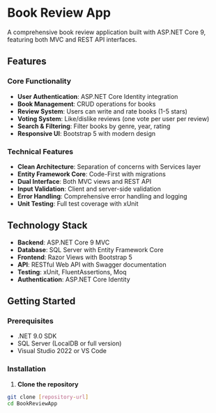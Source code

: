 # Book Review App

A comprehensive book review application built with ASP.NET Core 9, featuring both MVC and REST API interfaces.

## Features

### Core Functionality
- **User Authentication**: ASP.NET Core Identity integration
- **Book Management**: CRUD operations for books
- **Review System**: Users can write and rate books (1-5 stars)
- **Voting System**: Like/dislike reviews (one vote per user per review)
- **Search & Filtering**: Filter books by genre, year, rating
- **Responsive UI**: Bootstrap 5 with modern design

### Technical Features
- **Clean Architecture**: Separation of concerns with Services layer
- **Entity Framework Core**: Code-First with migrations
- **Dual Interface**: Both MVC views and REST API
- **Input Validation**: Client and server-side validation
- **Error Handling**: Comprehensive error handling and logging
- **Unit Testing**: Full test coverage with xUnit

## Technology Stack

- **Backend**: ASP.NET Core 9 MVC
- **Database**: SQL Server with Entity Framework Core
- **Frontend**: Razor Views with Bootstrap 5
- **API**: RESTful Web API with Swagger documentation
- **Testing**: xUnit, FluentAssertions, Moq
- **Authentication**: ASP.NET Core Identity

## Getting Started

### Prerequisites
- .NET 9.0 SDK
- SQL Server (LocalDB or full version)
- Visual Studio 2022 or VS Code

### Installation

1. **Clone the repository**
```bash
git clone [repository-url]
cd BookReviewApp